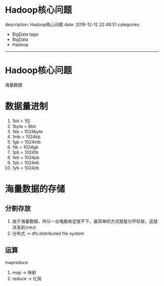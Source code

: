 #   Hadoop核心问题
description: Hadoop核心问题
date: 2019-12-12 22:48:51
categories:
- BigData
tags:
- BigData
- Hadoop
---
#   Hadoop核心问题
海量数据

#   数据量进制
1.  1bit = 1位
2.  1byte = 8bit
3.  1kb = 1024byte
4.  1mb = 1024kb
5.  1gb = 1024mb
6.  1tb = 1024gb
7.  1pb = 1024tb
8.  1eb = 1024pb
9.  1zb = 1024eb
10. 1yb = 1024zb


#   海量数据的存储
##  分割存放
1.  由于海量数据，所以一台电脑肯定放不下，最简单的方式就是分开存放，这就涉及到`分布式`
2.  分布式 -> dfs:distributed file system

##  运算
mapreduce
1.  map -> 映射
2.  reduce -> 化简



